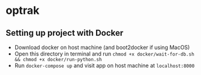 # optrak

## Setting up project with Docker
- Download docker on host machine (and boot2docker if using MacOS)
- Open this directory in terminal and run `chmod +x docker/wait-for-db.sh && chmod +x docker/run-python.sh`
- Run `docker-compose up` and visit app on host machine at `localhost:8000`
